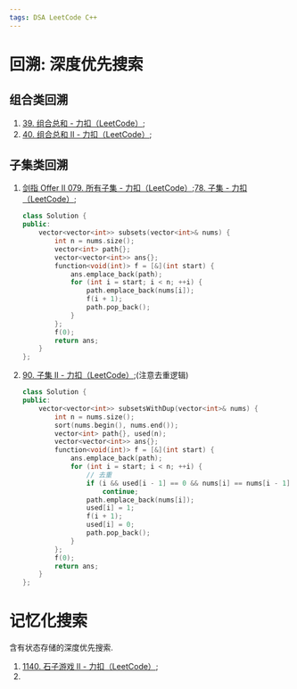 ```yaml
---
tags: DSA LeetCode C++
---
```




# 回溯: 深度优先搜索





## 组合类回溯

1.   [39. 组合总和 - 力扣（LeetCode）](https://leetcode.cn/problems/combination-sum/);
2.   [40. 组合总和 II - 力扣（LeetCode）](https://leetcode.cn/problems/combination-sum-ii/);



## 子集类回溯

1.   [剑指 Offer II 079. 所有子集 - 力扣（LeetCode）](https://leetcode.cn/problems/TVdhkn/);[78. 子集 - 力扣（LeetCode）](https://leetcode.cn/problems/subsets/);

     ```cpp
     class Solution {
     public:
         vector<vector<int>> subsets(vector<int>& nums) {
             int n = nums.size();
             vector<int> path{};
             vector<vector<int>> ans{};
             function<void(int)> f = [&](int start) {
                 ans.emplace_back(path);
                 for (int i = start; i < n; ++i) {
                     path.emplace_back(nums[i]);
                     f(i + 1);
                     path.pop_back();
                 }
             };
             f(0);
             return ans;
         }
     };
     ```

2.   [90. 子集 II - 力扣（LeetCode）](https://leetcode.cn/problems/subsets-ii/);(注意去重逻辑)

     ```cpp
     class Solution {
     public:
         vector<vector<int>> subsetsWithDup(vector<int>& nums) {
             int n = nums.size();
             sort(nums.begin(), nums.end());
             vector<int> path{}, used(n);
             vector<vector<int>> ans{};
             function<void(int)> f = [&](int start) {
                 ans.emplace_back(path);
                 for (int i = start; i < n; ++i) {
                     // 去重
                     if (i && used[i - 1] == 0 && nums[i] == nums[i - 1]) 
                         continue;
                     path.emplace_back(nums[i]);
                     used[i] = 1;
                     f(i + 1);
                     used[i] = 0;
                     path.pop_back();
                 }
             };
             f(0);
             return ans;
         }
     };
     ```

     





# 记忆化搜索

含有状态存储的深度优先搜索. 

1.   [1140. 石子游戏 II - 力扣（LeetCode）](https://leetcode.cn/problems/stone-game-ii/);
2.   
